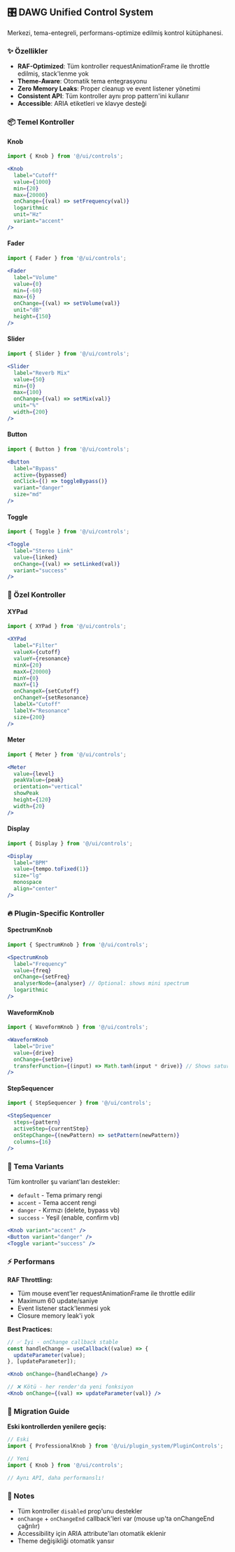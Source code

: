 ## 🎛️ DAWG Unified Control System

Merkezi, tema-entegreli, performans-optimize edilmiş kontrol kütüphanesi.

### ✨ Özellikler

- **RAF-Optimized**: Tüm kontroller requestAnimationFrame ile throttle edilmiş, stack'lenme yok
- **Theme-Aware**: Otomatik tema entegrasyonu
- **Zero Memory Leaks**: Proper cleanup ve event listener yönetimi
- **Consistent API**: Tüm kontroller aynı prop pattern'ini kullanır
- **Accessible**: ARIA etiketleri ve klavye desteği

### 📦 Temel Kontroller

#### Knob
```jsx
import { Knob } from '@/ui/controls';

<Knob
  label="Cutoff"
  value={1000}
  min={20}
  max={20000}
  onChange={(val) => setFrequency(val)}
  logarithmic
  unit="Hz"
  variant="accent"
/>
```

#### Fader
```jsx
import { Fader } from '@/ui/controls';

<Fader
  label="Volume"
  value={0}
  min={-60}
  max={6}
  onChange={(val) => setVolume(val)}
  unit="dB"
  height={150}
/>
```

#### Slider
```jsx
import { Slider } from '@/ui/controls';

<Slider
  label="Reverb Mix"
  value={50}
  min={0}
  max={100}
  onChange={(val) => setMix(val)}
  unit="%"
  width={200}
/>
```

#### Button
```jsx
import { Button } from '@/ui/controls';

<Button
  label="Bypass"
  active={bypassed}
  onClick={() => toggleBypass()}
  variant="danger"
  size="md"
/>
```

#### Toggle
```jsx
import { Toggle } from '@/ui/controls';

<Toggle
  label="Stereo Link"
  value={linked}
  onChange={(val) => setLinked(val)}
  variant="success"
/>
```

### 🎨 Özel Kontroller

#### XYPad
```jsx
import { XYPad } from '@/ui/controls';

<XYPad
  label="Filter"
  valueX={cutoff}
  valueY={resonance}
  minX={20}
  maxX={20000}
  minY={0}
  maxY={1}
  onChangeX={setCutoff}
  onChangeY={setResonance}
  labelX="Cutoff"
  labelY="Resonance"
  size={200}
/>
```

#### Meter
```jsx
import { Meter } from '@/ui/controls';

<Meter
  value={level}
  peakValue={peak}
  orientation="vertical"
  showPeak
  height={120}
  width={20}
/>
```

#### Display
```jsx
import { Display } from '@/ui/controls';

<Display
  label="BPM"
  value={tempo.toFixed(1)}
  size="lg"
  monospace
  align="center"
/>
```

### 🔥 Plugin-Specific Kontroller

#### SpectrumKnob
```jsx
import { SpectrumKnob } from '@/ui/controls';

<SpectrumKnob
  label="Frequency"
  value={freq}
  onChange={setFreq}
  analyserNode={analyser} // Optional: shows mini spectrum
  logarithmic
/>
```

#### WaveformKnob
```jsx
import { WaveformKnob } from '@/ui/controls';

<WaveformKnob
  label="Drive"
  value={drive}
  onChange={setDrive}
  transferFunction={(input) => Math.tanh(input * drive)} // Shows saturation curve
/>
```

#### StepSequencer
```jsx
import { StepSequencer } from '@/ui/controls';

<StepSequencer
  steps={pattern}
  activeStep={currentStep}
  onStepChange={(newPattern) => setPattern(newPattern)}
  columns={16}
/>
```

### 🎨 Tema Variants

Tüm kontroller şu variant'ları destekler:

- `default` - Tema primary rengi
- `accent` - Tema accent rengi
- `danger` - Kırmızı (delete, bypass vb)
- `success` - Yeşil (enable, confirm vb)

```jsx
<Knob variant="accent" />
<Button variant="danger" />
<Toggle variant="success" />
```

### ⚡ Performans

**RAF Throttling:**
- Tüm mouse event'ler requestAnimationFrame ile throttle edilir
- Maximum 60 update/saniye
- Event listener stack'lenmesi yok
- Closure memory leak'i yok

**Best Practices:**
```jsx
// ✅ İyi - onChange callback stable
const handleChange = useCallback((value) => {
  updateParameter(value);
}, [updateParameter]);

<Knob onChange={handleChange} />

// ❌ Kötü - her render'da yeni fonksiyon
<Knob onChange={(val) => updateParameter(val)} />
```

### 🎯 Migration Guide

**Eski kontrollerden yenilere geçiş:**

```jsx
// Eski
import { ProfessionalKnob } from '@/ui/plugin_system/PluginControls';

// Yeni
import { Knob } from '@/ui/controls';

// Aynı API, daha performanslı!
```

### 📝 Notes

- Tüm kontroller `disabled` prop'unu destekler
- `onChange` + `onChangeEnd` callback'leri var (mouse up'ta onChangeEnd çağrılır)
- Accessibility için ARIA attribute'ları otomatik eklenir
- Theme değişikliği otomatik yansır
